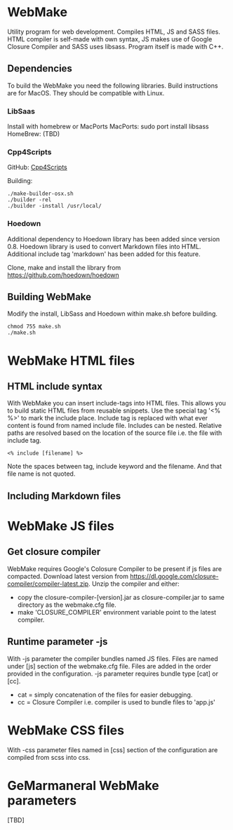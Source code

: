 # WebMake
Utility program for web development. Compiles HTML, JS and SASS files. HTML compiler is self-made with own syntax, JS makes use of Google Closure Compiler and SASS uses libsass. Program itself is made with C++.

## Dependencies
To build the WebMake you need the following libraries. Build instructions are for MacOS. They should be compatible with Linux.

### LibSaas
Install with homebrew or MacPorts
MacPorts: sudo port install libsass
HomeBrew: (TBD)

### Cpp4Scripts
GitHub: [Cpp4Scripts](https://github.com/jaaskelainen-aj/cpp4scripts "C++ for scripts library")  

Building:
```
./make-builder-osx.sh
./builder -rel
./builder -install /usr/local/
```

### Hoedown
Additional dependency to Hoedown library has been added since version 0.8. Hoedown library is used to convert Markdown files into HTML. Additional include tag 'markdown' has been added for this feature.

Clone, make and install the library from https://github.com/hoedown/hoedown

## Building WebMake
Modify the install, LibSass and Hoedown within make.sh before building.
```
chmod 755 make.sh
./make.sh
```

# WebMake HTML files
## HTML include syntax
With WebMake you can insert include-tags into HTML files. This allows you to build static HTML files from reusable snippets. Use the special tag '<% %>' to mark the include place. Include tag is replaced with what ever content is found from named include file. Includes can be nested. Relative paths are resolved based on the location of the source file i.e. the file with include tag.
```
<% include [filename] %>
```
Note the spaces between tag, include keyword and the filename. And that file name is not quoted.

## Including Markdown files


# WebMake JS files
## Get closure compiler
WebMake requires Google's Colosure Compiler to be present if js files are compacted. Download latest version from https://dl.google.com/closure-compiler/compiler-latest.zip. Unzip the compiler and either:
- copy the closure-compiler-[version].jar as closure-compiler.jar to same directory as the webmake.cfg file.
- make 'CLOSURE_COMPILER' environment variable point to the latest compiler.

## Runtime parameter -js
With -js parameter the compiler bundles named JS files. Files are named
under [js] section of the webmake.cfg file. Files are added in the order provided in the
configuration. -js parameter requires bundle type [cat] or [cc].
- cat = simply concatenation of the files for easier debugging. 
- cc = Closure Compiler i.e. compiler is used to bundle files to 'app.js'

# WebMake CSS files
With -css parameter files named in [css] section of the configuration are compiled from scss into css.

# GeMarmaneral WebMake parameters
[TBD]
